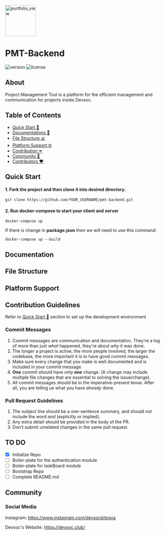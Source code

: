 <img width="100" alt="portfolio_view" src="https://devsoc.club/assets/img/logo.png">

# PMT-Backend

 ![version](https://img.shields.io/badge/version-1.0.0-blue.svg) ![license](https://img.shields.io/badge/license-MIT-blue.svg)

## About

Project Management Tool is a platform for the efficient management and communication for projects inside Devsoc.

## Table of Contents
- [Quick Start 🚀](#quick-start)
- [Documentations 🧾](#documentations)
- [File Structure 📊](#file-structure)
- [Platform Support 🌐](#browser-support)
- [Contribution ✒](#contribution-guidelines)
- [Community 🤼](#community)
- [Contributors ❤](#contributors)

## Quick Start
#### 1. Fork the project and then clone it into desired directory.
```
git clone https://github.com/YOUR_USERNAME/pmt-backend.git
```

#### 2. Run docker-compose to start your client and server
```
docker-compose up
```
If there is change in **package.json** then we will need to use this command:
```
docker-compose up --build
```
## Documentation

## File Structure

## Platform Support

## Contribution Guidelines

Refer to [Quick Start 🚀](#quick-start) section to set up the development environment

### Commit Messages
1. Commit messages are communication and documentation. They're a log of more than just *what* happened, they're about *why* it was done.
1. The longer a project is active, the more people involved, the larger the codebase, the more important it is to have good commit messages.
1. Make sure every change that you make is well documented and is included in your commit message.
1. **One** commit should have only **one** change. (A change may include multiple file changes that are essential to solving the issue/change).
1. All commit messages should be in the imperative-present tense. After all, you are telling us what you have *already* done.

### Pull Request Guidelines
1. The subject line should be a one-sentence summary, and should not include
   the word *and* (explicitly or implied).
1. Any extra detail should be provided in the body of the PR.
1. Don't submit unrelated changes in the same pull request.

## TO DO

* [x] Initialize Repo
* [ ] Boiler-plate for the authentication module
* [ ] Boiler-plate for taskBoard module
* [ ] Bootstrap Repo
* [ ] Complete README.md

## Community

### Social Media

Instagram: <https://www.instagram.com/devsocbitsgoa>

Devsoc's Website: <https://devsoc.club/>
